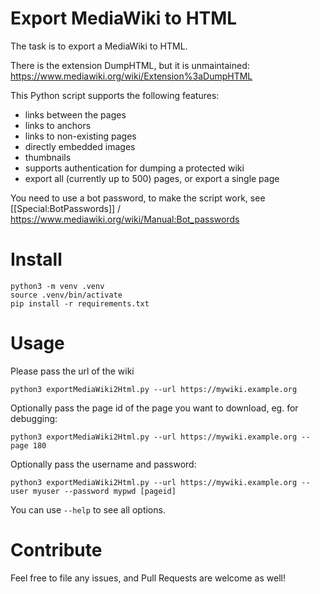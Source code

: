 Export MediaWiki to HTML
========================

The task is to export a MediaWiki to HTML.

There is the extension DumpHTML, but it is unmaintained: https://www.mediawiki.org/wiki/Extension%3aDumpHTML

This Python script supports the following features:

* links between the pages
* links to anchors
* links to non-existing pages
* directly embedded images
* thumbnails
* supports authentication for dumping a protected wiki
* export all (currently up to 500) pages, or export a single page

You need to use a bot password, to make the script work, see [[Special:BotPasswords]] / https://www.mediawiki.org/wiki/Manual:Bot_passwords

Install
=======

    python3 -m venv .venv
    source .venv/bin/activate
    pip install -r requirements.txt

Usage
=====

Please pass the url of the wiki

    python3 exportMediaWiki2Html.py --url https://mywiki.example.org

Optionally pass the page id of the page you want to download, eg. for debugging:

    python3 exportMediaWiki2Html.py --url https://mywiki.example.org --page 180

Optionally pass the username and password:

    python3 exportMediaWiki2Html.py --url https://mywiki.example.org --user myuser --password mypwd [pageid]

You can use `--help` to see all options.

Contribute
==========

Feel free to file any issues, and Pull Requests are welcome as well!
